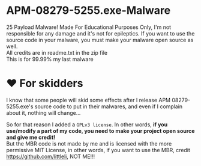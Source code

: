 # APM-08279-5255.exe-Malware
25 Payload Malware! Made For Educational Purposes Only, I'm not responsible for any damage and it's not for epileptics. If you want to use the source code in your malware, you must make your malware open source as well.
<br>All credits are in readme.txt in the zip file
<br>This is for 99.99% my last malware
<br>
# ❤️ For skidders
I know that some people will skid some effects after I release APM 08279-5255.exe's source code to put in their malwares, and even if I complain about it, nothing will change... 

So for that reason I added a `GPLv3 license`. In other words, <b>if you use/modify a part of my code, you need to make your project open source and give me credit!</b>
<br> But the MBR code is not made by me and is licensed with the more permissive MIT License, in other words, if you want to use the MBR, credit https://github.com/littleli, NOT ME!!!
